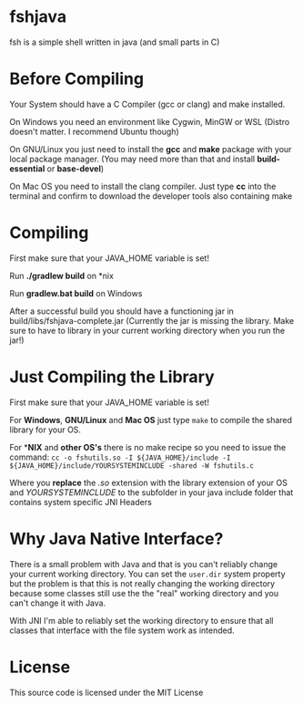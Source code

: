 # fshjava
fsh is a simple shell written in java (and small parts in C)

# Before Compiling
Your System should have a C Compiler (gcc or clang) and make installed.

On Windows you need an environment like Cygwin, MinGW or WSL (Distro doesn't matter. I recommend Ubuntu though)

On GNU/Linux you just need to install the **gcc** and  **make** package with your local package manager. (You may need more than that and install **build-essential** or **base-devel**)

On Mac OS you need to install the clang compiler. Just type **cc** into the terminal and confirm to download the developer tools also containing make

# Compiling
First make sure that your JAVA_HOME variable is set!

Run **./gradlew build** on *nix

Run **gradlew.bat build** on Windows

After a successful build you should have a functioning jar in build/libs/fshjava-complete.jar (Currently the jar is missing the library. Make sure to have to library in your current working directory when you run the jar!)

# Just Compiling the Library
First make sure that your JAVA_HOME variable is set!

For **Windows**, **GNU/Linux** and **Mac OS** just type `make` to compile the shared library for your OS.

For ***NIX** and **other OS's** there is no make recipe so you need to issue the command:
`cc -o fshutils.so -I ${JAVA_HOME}/include -I ${JAVA_HOME}/include/YOURSYSTEMINCLUDE -shared -W fshutils.c`

Where you **replace** the *.so* extension with the library extension of your OS and *YOURSYSTEMINCLUDE* to the
subfolder in your java include folder that contains system specific JNI Headers

# Why Java Native Interface?
There is a small problem with Java and that is you can't reliably change your current working directory. 
You can set the `user.dir` system property but the problem is that this is not really changing the working directory because some classes still use the the "real" working directory and you can't change it with Java. 

With JNI I'm able to reliably set the working directory to ensure that all classes that interface with the file system work as intended.

# License
This source code is licensed under the MIT License
